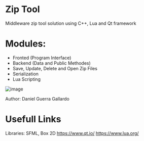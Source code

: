 
# Zip Tool
Middleware zip tool solution using C++, Lua and Qt framework

# Modules:
- Fronted (Program Interface)
- Backend (Data and Public Methodes)
- Save, Update, Delete and Open Zip Files
- Serialization
- Lua Scripting

![image](https://user-images.githubusercontent.com/61831013/125994971-db5cb638-aa88-49fe-845c-5c135f993130.png)

Author: Daniel Guerra Gallardo

# Usefull Links

Libraries: SFML, Box 2D
https://www.qt.io/
https://www.lua.org/

